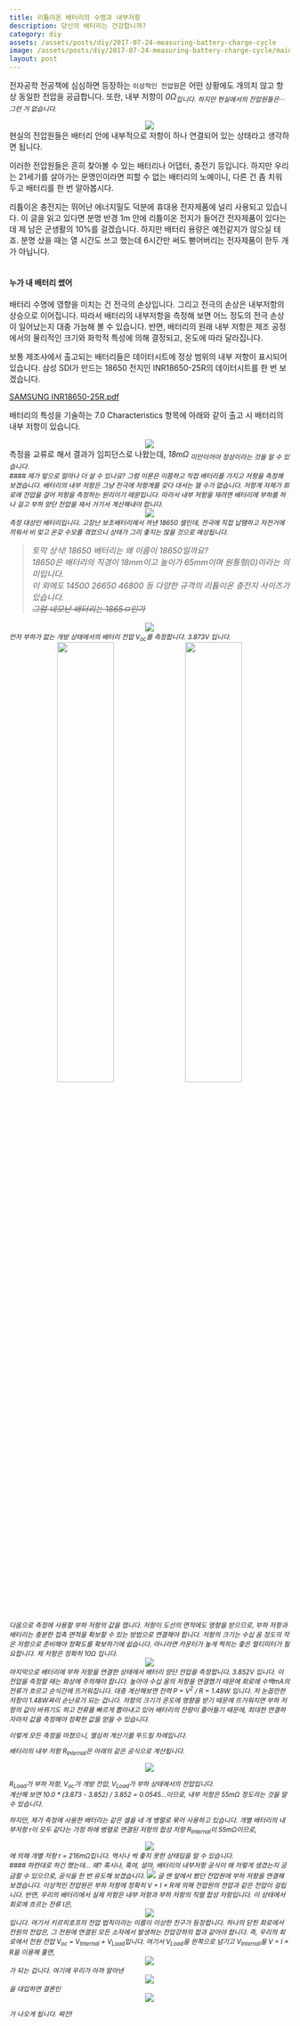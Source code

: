 ```yaml
---
title: 리튬이온 배터리의 수명과 내부저항
description: 당신의 배터리는 건강합니까?
category: diy
assets: /assets/posts/diy/2017-07-24-measuring-battery-charge-cycle
image: /assets/posts/diy/2017-07-24-measuring-battery-charge-cycle/main.png
layout: post
---
```


전자공학 전공책에 심심하면 등장하는 `이상적인 전압원`은 어떤 상황에도 개의치 않고 항상 동일한 전압을 공급합니다. 또한, 내부 저항이 <dfn>0Ω<sub>입니다. 하지만 현실에서의 전압원들은··· 그런 거 없습니다.  
<center>
<img src='{{ page.assets }}/1.png'>
</center>
현실의 전압원들은 배터리 안에 내부적으로 저항이 하나 연결되어 있는 상태라고 생각하면 됩니다.

이러한 전압원들은 흔히 찾아볼 수 있는 배터리나 어댑터, 충전기 등입니다. 하지만 우리는 21세기를 살아가는 문명인이라면 피할 수 없는 배터리의 노예이니, 다른 건 좀 치워 두고 배터리를 한 번 알아봅시다.  

리튬이온 충전지는 뛰어난 에너지밀도 덕분에 휴대용 전자제품에 널리 사용되고 있습니다. 이 글을 읽고 있다면 분명 반경 1m 안에 리튬이온 전지가 들어간 전자제품이 있다는데 제 남은 군생활의 10%를 걸겠습니다. 하지만 배터리 용량은 예전같지가 않으실 테죠. 분명 샀을 때는 열 시간도 쓰고 했는데 6시간만 써도 뻗어버리는 전자제품이 한두 개가 아닙니다.  
<br>

#### 누가 내 배터리 썼어
배터리 수명에 영향을 미치는 건 전극의 손상입니다. 그리고 전극의 손상은 내부저항의 상승으로 이어집니다. 따라서 배터리의 내부저항을 측정해 보면 어느 정도의 전극 손상이 일어났는지 대충 가늠해 볼 수 있습니다. 반면, 배터리의 원래 내부 저항은 제조 공정에서의 물리적인 크기와 화학적 특성에 의해 결정되고, 온도에 따라 달라집니다.  

보통 제조사에서 출고되는 배터리들은 데이터시트에 정상 범위의 내부 저항이 표시되어 있습니다. 삼성 SDI가 만드는 18650 전지인 INR18650-25R의 데이터시트를 한 번 보겠습니다.  
  
[<i class='fas fa-download'></i> SAMSUNG INR18650-25R.pdf](https://luftaquila.io/droppy/$/E3a96)  

배터리의 특성을 기술하는 7.0 Characteristics 항목에 아래와 같이 출고 시 배터리의 내부 저항이 있습니다.
<center>
<img src='{{ page.assets }}/2.png'>
</center>
측정을 교류로 해서 결과가 임피던스로 나왔는데, <dfn>18mΩ<sub> 미만이어야 정상이라는 것을 알 수 있습니다.  
<br>
#### 제가 앞으로 얼마나 더 살 수 있나요?
그럼 이론은 이쯤하고 직접 배터리를 가지고 저항을 측정해 보겠습니다. 배터리의 내부 저항은 그냥 전극에 저항계를 갖다 대서는 잴 수가 없습니다. 저항계 자체가 회로에 전압을 걸어 저항을 측정하는 원리이기 때문입니다. 따라서 내부 저항을 재려면 배터리에 부하를 하나 걸고 부하 양단 전압을 재서 거기서 계산해내야 합니다.  

<center>
<img src='{{ page.assets }}/3.png'>
</center>
측정 대상인 배터리입니다. 고장난 보조배터리에서 꺼낸 18650 셀인데, 전극에 직접 납땜하고 자전거에 끼워서 비 맞고 온갖 수모를 겪었으니 상태가 그리 좋지는 않을 것으로 예상됩니다.  
<blockquote style='font-size: 0.9rem'>
토막 상식! 18650 배터리는 왜 이름이 18650일까요?<br>
18650은 배터리의 직경이 18mm이고 높이가 65mm이며 원통형(0)이라는 의미입니다.<br>
이 외에도 14500 26650 46800 등 다양한 규격의 리튬이온 충전지 사이즈가 있습니다.<br>
<del>그럼 네모난 배터리는 1865ㅁ인가</del>
</blockquote>
<center>
<img src='{{ page.assets }}/4.png'>
</center>
  먼저 부하가 없는 개방 상태에서의 배터리 전압 <dfn>V<sub>oc</sub></dfn>를 측정합니다. <dfn>3.873V</dfn> 입니다.

<center>
<img src='{{ page.assets }}/5.png' style='width: 45%'>
<img src='{{ page.assets }}/6.png' style='width: 45%'>
</center>
다음으로 측정에 사용할 부하 저항의 값을 잽니다. 저항이 도선의 면적에도 영향을 받으므로, 부하 저항과 배터리는 충분한 접촉 면적을 확보할 수 있는 방법으로 연결해야 합니다. 저항의 크기는 수십 옴 정도의 작은 저항으로 준비해야 정확도를 확보하기에 쉽습니다. 아니라면 카운터가 높게 찍히는 좋은 멀티미터가 필요합니다. 제 저항은 정확히 <dfn>10Ω</dfn> 입니다.

<center>
<img src='{{ page.assets }}/7.png'>
</center>
마지막으로 배터리에 부하 저항을 연결한 상태에서 배터리 양단 전압을 측정합니다. <dfn>3.852V</dfn> 입니다.  이 전압을 측정할 때는 화상에 주의해야 합니다. 높아야 수십 옴의 저항을 연결했기 때문에 회로에 수백mA의 전류가 흐르고 순식간에 뜨거워집니다. 대충 계산해보면 전력 <dfn>P = V<sup>2</sup> / R = 1.48W</dfn> 입니다. 저 눈꼽만한 저항이 <dfn>1.48W</dfn>짜리 손난로가 되는 겁니다.  
저항의 크기가 온도에 영향을 받기 때문에 뜨거워지면 부하 저항의 값이 바뀌기도 하고 전류를 빠르게 뽑아내고 있어 배터리의 잔량이 줄어들기 때문에, 최대한 연결하자마자 값을 측정해야 정확한 값을 얻을 수 있습니다.  

이렇게 모든 측정을 마쳤으니, 열심히 계산기를 뚜드릴 차례입니다.

배터리의 내부 저항 <dfn>R<sub>Internal</sub></dfn>은 아래의 같은 공식으로 계산됩니다.
<center>
<img src='{{ page.assets }}/8.png'>
</center>
  
<dfn>R<sub>Load</sub></dfn>가 부하 저항, <dfn>V<sub>oc</sub></dfn>가 개방 전압, <dfn>V<sub>Load</sub></dfn>가 부하 상태에서의 전압입니다.  
계산해 보면 <dfn>10.0 * (3.873 - 3.852) / 3.852 = 0.0545...</dfn>이므로, 내부 저항은 <dfn>55mΩ</dfn> 정도라는 것을 알 수 있습니다.  
  
하지만, 제가 측정에 사용한 배터리는 같은 셀을 네 개 병렬로 묶어 사용하고 있습니다. 개별 배터리의 내부저항 <dfn>r</dfn>이 모두 같다는 가정 하에 병렬로 연결된 저항의 합성 저항 <dfn>R<sub>Internal</sub></dfn>이 <dfn>55mΩ</dfn>이므로,
<center>
<img src='{{ page.assets }}/9.png'>
</center>
에 의해 개별 저항 <dfn>r = 216mΩ</dfn>입니다. 역시나 썩 좋지 못한 상태임을 알 수 있습니다.  
<br>
#### 하란대로 하긴 했는데... 왜?
혹시나, 혹여, 설마, 배터리의 내부저항 공식이 왜 저렇게 생겼는지 궁금할 수 있으므로, 공식을 한 번 유도해 보겠습니다.  
<img src='{{ page.assets }}/10.png'>  
글 맨 앞에서 봤던 전압원에 부하 저항을 연결해 보겠습니다. 이상적인 전압원은 부하 저항에 정확히 <dfn>V = I &times; R</dfn>에 의해 전압원의 전압과 같은 전압이 걸립니다. 반면, 우리의 배터리에서 실제 저항은 내부 저항과 부하 저항의 직렬 합성 저항입니다. 이 상태에서 회로에 흐르는 전류 <dfn>I</dfn>은,  
<center>
<img src='{{ page.assets }}/11.png'>  
</center>
입니다. 여기서 키르히호프의 전압 법칙이라는 이름이 이상한 친구가 등장합니다.  
하나의 닫힌 회로에서 전원의 전압은, 그 전원에 연결된 모든 소자에서 발생하는 전압강하의 합과 같아야 합니다.  
즉, 우리의 회로에서 전원 전압 <dfn>V<sub>oc</sub> = V<sub>Internal</sub> + V<sub>Load</sub></dfn>입니다.  
여기서 <dfn>V<sub>Load</sub></dfn>을 왼쪽으로 넘기고 <dfn>V<sub>Internal</sub></dfn>을 <dfn>V = I &times; R</dfn>을 이용해 풀면,  
<center>
<img src='{{ page.assets }}/12.png'>  
</center>
가 되는 겁니다. 여기에 우리가 아까 알아낸  
<center>
<img src='{{ page.assets }}/13.png'>  
</center>
을 대입하면 결론인 
<center>
<img src='{{ page.assets }}/8.png'>
</center>
  
가 나오게 됩니다. 짜잔!